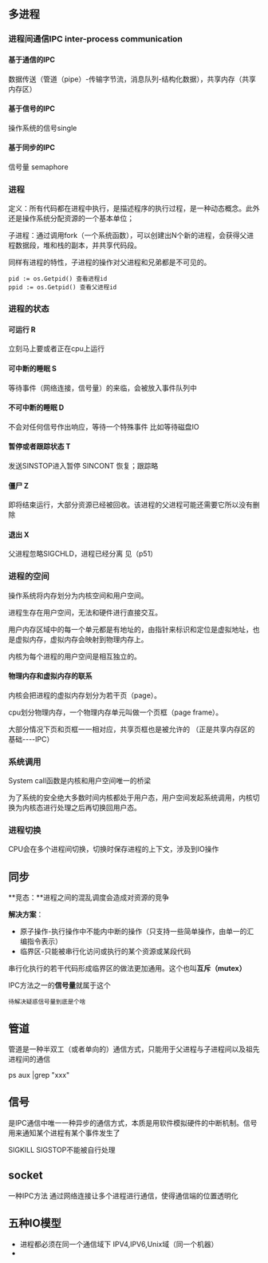 ## 多进程

### 进程间通信IPC inter-process communication

#### 基于通信的IPC

数据传送（管道（pipe）-传输字节流，消息队列-结构化数据），共享内存（共享内存区）

#### 基于信号的IPC

操作系统的信号single

#### 基于同步的IPC

信号量 semaphore

### 进程

定义：所有代码都在进程中执行，是描述程序的执行过程，是一种动态概念。此外还是操作系统分配资源的一个基本单位；

子进程：通过调用fork（一个系统函数），可以创建出N个新的进程，会获得父进程数据段，堆和栈的副本，并共享代码段。

同样有进程的特性，子进程的操作对父进程和兄弟都是不可见的。

```
pid := os.Getpid() 查看进程id
ppid := os.Getpid() 查看父进程id
```

### 进程的状态

#### 可运行 R

立刻马上要或者正在cpu上运行

#### 可中断的睡眠 S

等待事件（网络连接，信号量）的来临，会被放入事件队列中

#### 不可中断的睡眠 D 

不会对任何信号作出响应，等待一个特殊事件 比如等待磁盘IO

#### 暂停或者跟踪状态 T

发送SINSTOP进入暂停 SINCONT 恢复；跟踪略

#### 僵尸 Z

即将结束运行，大部分资源已经被回收。该进程的父进程可能还需要它所以没有删除

#### 退出 X

父进程忽略SIGCHLD，进程已经分离  见（p51）

### 进程的空间

操作系统将内存划分为内核空间和用户空间。

进程生存在用户空间，无法和硬件进行直接交互。

用户内存区域中的每一个单元都是有地址的，由指针来标识和定位是虚拟地址，也是虚拟内存，虚拟内存会映射到物理内存上。

内核为每个进程的用户空间是相互独立的。

#### 物理内存和虚拟内存的联系

内核会把进程的虚拟内存划分为若干页（page）。

cpu划分物理内存，一个物理内存单元叫做一个页框（page frame）。

大部分情况下页和页框一一相对应，共享页框也是被允许的 （正是共享内存区的基础----IPC）

### 系统调用

System call函数是内核和用户空间唯一的桥梁

为了系统的安全绝大多数时间内核都处于用户态，用户空间发起系统调用，内核切换为内核态进行处理之后再切换回用户态。

### 进程切换

CPU会在多个进程间切换，切换时保存进程的上下文，涉及到IO操作

## 同步 

**竞态：**进程之间的混乱调度会造成对资源的竞争

**解决方案**：

* 原子操作-执行操作中不能内中断的操作（只支持一些简单操作，由单一的汇编指令表示）
* 临界区-只能被串行化访问或执行的某个资源或某段代码

串行化执行的若干代码形成临界区的做法更加通用。这个也叫**互斥（mutex）**

IPC方法之一的**信号量**就属于这个

```
待解决疑惑信号量到底是个啥
```

## 管道

管道是一种半双工（或者单向的）通信方式，只能用于父进程与子进程间以及祖先进程间的通信

ps aux |grep "xxx"

## 信号

是IPC通信中唯一一种异步的通信方式，本质是用软件模拟硬件的中断机制。信号用来通知某个进程有某个事件发生了

SIGKILL SIGSTOP不能被自行处理

## socket

一种IPC方法 通过网络连接让多个进程进行通信，使得通信端的位置透明化

## 五种IO模型

* 进程都必须在同一个通信域下 IPV4,IPV6,Unix域（同一个机器）
* 

